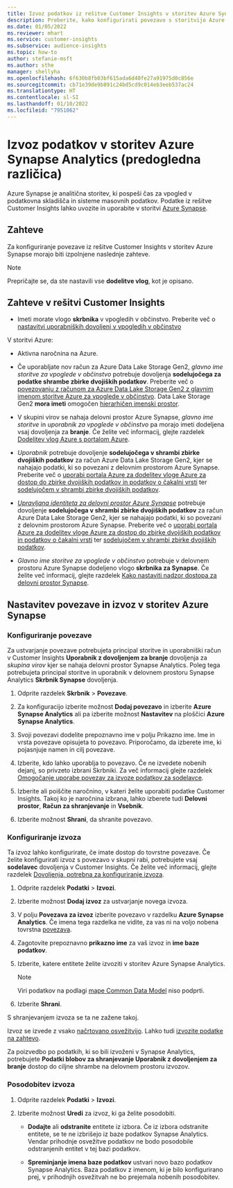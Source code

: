 ```yaml
---
title: Izvoz podatkov iz rešitve Customer Insights v storitev Azure Synapse Analytics
description: Preberite, kako konfigurirati povezavo s storitvijo Azure Synapse Analytics.
ms.date: 01/05/2022
ms.reviewer: mhart
ms.service: customer-insights
ms.subservice: audience-insights
ms.topic: how-to
author: stefanie-msft
ms.author: sthe
manager: shellyha
ms.openlocfilehash: 6f630b8fb03bf615ada6d40fe27a91975d0c856e
ms.sourcegitcommit: cb71e39de9b891c24bd5cd9c014eb3eeb537ac24
ms.translationtype: HT
ms.contentlocale: sl-SI
ms.lasthandoff: 01/10/2022
ms.locfileid: "7951062"
---
```

# <a name="export-data-to-azure-synapse-analytics-preview"></a>Izvoz podatkov v storitev Azure Synapse Analytics (predogledna različica)

Azure Synapse je analitična storitev, ki pospeši čas za vpogled v podatkovna skladišča in sisteme masovnih podatkov. Podatke iz rešitve Customer Insights lahko uvozite in uporabite v storitvi [Azure Synapse](/azure/synapse-analytics/overview-what-is).

## <a name="prerequisites"></a>Zahteve

Za konfiguriranje povezave iz rešitve Customer Insights v storitev Azure Synapse morajo biti izpolnjene naslednje zahteve.

> [!NOTE]
> Prepričajte se, da ste nastavili vse **dodelitve vlog**, kot je opisano.  

## <a name="prerequisites-in-customer-insights"></a>Zahteve v rešitvi Customer Insights

* Imeti morate vlogo **skrbnika** v vpogledih v občinstvo. Preberite več o [nastavitvi uporabniških dovoljenj v vpogledih v občinstvo](permissions.md#assign-roles-and-permissions)

V storitvi Azure: 

- Aktivna naročnina na Azure.

- Če uporabljate nov račun za Azure Data Lake Storage Gen2, *glavno ime storitve za vpoglede v občinstvo* potrebuje dovoljenja **sodelujočega za podatke shrambe zbirke dvojiških podatkov**. Preberite več o [povezovanju z računom za Azure Data Lake Storage Gen2 z glavnim imenom storitve Azure za vpoglede v občinstvo](connect-service-principal.md). Data Lake Storage Gen2 **mora imeti** omogočen [hierarhičen imenski prostor](/azure/storage/blobs/data-lake-storage-namespace).

- V skupini virov se nahaja delovni prostor Azure Synapse, *glavno ime storitve* in *uporabnik za vpoglede v občinstvo* pa morajo imeti dodeljena vsaj dovoljenja za **branje**. Če želite več informacij, glejte razdelek [Dodelitev vlog Azure s portalom Azure](/azure/role-based-access-control/role-assignments-portal).

- *Uporabnik* potrebuje dovoljenje **sodelujočega v shrambi zbirke dvojiških podatkov** za račun Azure Data Lake Storage Gen2, kjer se nahajajo podatki, ki so povezani z delovnim prostorom Azure Synapse. Preberite več o [uporabi portala Azure za dodelitev vloge Azure za dostop do zbirke dvojiških podatkov in podatkov o čakalni vrsti](/azure/storage/common/storage-auth-aad-rbac-portal) ter [sodelujočem v shrambi zbirke dvojiških podatkov](/azure/role-based-access-control/built-in-roles#storage-blob-data-contributor).

- *[Upravljana identiteta za delovni prostor Azure Synapse](/azure/synapse-analytics/security/synapse-workspace-managed-identity)* potrebuje dovoljenje **sodelujočega v shrambi zbirke dvojiških podatkov** za račun Azure Data Lake Storage Gen2, kjer se nahajajo podatki, ki so povezani z delovnim prostorom Azure Synapse. Preberite več o [uporabi portala Azure za dodelitev vloge Azure za dostop do zbirke dvojiških podatkov in podatkov o čakalni vrsti](/azure/storage/common/storage-auth-aad-rbac-portal) ter [sodelujočem v shrambi zbirke dvojiških podatkov](/azure/role-based-access-control/built-in-roles#storage-blob-data-contributor).

- *Glavno ime storitve za vpoglede v občinstvo* potrebuje v delovnem prostoru Azure Synapse dodeljeno vlogo **skrbnika za Synapse**. Če želite več informacij, glejte razdelek [Kako nastaviti nadzor dostopa za delovni prostor Synapse](/azure/synapse-analytics/security/how-to-set-up-access-control).

## <a name="set-up-the-connection-and-export-to-azure-synapse"></a>Nastavitev povezave in izvoz v storitev Azure Synapse

### <a name="configure-a-connection"></a>Konfiguriranje povezave

Za ustvarjanje povezave potrebujeta principal storitve in uporabniški račun v Customer Insights **Uporabnik z dovoljenjem za branje** dovoljenja za *skupina virov* kjer se nahaja delovni prostor Synapse Analytics. Poleg tega potrebujeta principal storitve in uporabnik v delovnem prostoru Synapse Analytics **Skrbnik Synapse** dovoljenja. 

1. Odprite razdelek **Skrbnik** > **Povezave**.

1. Za konfiguracijo izberite možnost **Dodaj povezavo** in izberite **Azure Synapse Analytics** ali pa izberite možnost **Nastavitev** na ploščici **Azure Synapse Analytics**.

1. Svoji povezavi dodelite prepoznavno ime v polju Prikazno ime. Ime in vrsta povezave opisujeta to povezavo. Priporočamo, da izberete ime, ki pojasnjuje namen in cilj povezave.

1. Izberite, kdo lahko uporablja to povezavo. Če ne izvedete nobenih dejanj, so privzeto izbrani Skrbniki. Za več informacij glejte razdelek [Omogočanje uporabe povezav za izvoze podatkov za sodelavce](connections.md#allow-contributors-to-use-a-connection-for-exports).

1. Izberite ali poiščite naročnino, v kateri želite uporabiti podatke Customer Insights. Takoj ko je naročnina izbrana, lahko izberete tudi **Delovni prostor**, **Račun za shranjevanje** in **Vsebnik**.

1. Izberite možnost **Shrani**, da shranite povezavo.

### <a name="configure-an-export"></a>Konfiguriranje izvoza

Ta izvoz lahko konfigurirate, če imate dostop do tovrstne povezave. Če želite konfigurirati izvoz s povezavo v skupni rabi, potrebujete vsaj **sodelavec** dovoljenja v Customer Insights. Če želite več informacij, glejte razdelek [Dovoljenja, potrebna za konfiguriranje izvoza](export-destinations.md#set-up-a-new-export).

1. Odprite razdelek **Podatki** > **Izvozi**.

1. Izberite možnost **Dodaj izvoz** za ustvarjanje novega izvoza.

1. V polju **Povezava za izvoz** izberite povezavo v razdelku **Azure Synapse Analytics**. Če imena tega razdelka ne vidite, za vas ni na voljo nobena tovrstna [povezava](connections.md).

1. Zagotovite prepoznavno **prikazno ime** za vaš izvoz in **ime baze podatkov**.

1. Izberite, katere entitete želite izvoziti v storitev Azure Synapse Analytics.
   > [!NOTE]
   > Viri podatkov na podlagi [mape Common Data Model](connect-common-data-model.md) niso podprti.

2. Izberite **Shrani**.

S shranjevanjem izvoza se ta ne zažene takoj.

Izvoz se izvede z vsako [načrtovano osvežitvijo](system.md#schedule-tab). Lahko tudi [izvozite podatke na zahtevo](export-destinations.md#run-exports-on-demand).

Za poizvedbo po podatkih, ki so bili izvoženi v Synapse Analytics, potrebujete **Podatki blobov za shranjevanje Uporabnik z dovoljenjem za branje** dostop do ciljne shrambe na delovnem prostoru izvozov. 

### <a name="update-an-export"></a>Posodobitev izvoza

1. Odprite razdelek **Podatki** > **Izvozi**.

1. Izberite možnost **Uredi** za izvoz, ki ga želite posodobiti.

   - **Dodajte** ali **odstranite** entitete iz izbora. Če iz izbora odstranite entitete, se te ne izbrišejo iz baze podatkov Synapse Analytics. Vendar prihodnje osvežitve podatkov ne bodo posodobile odstranjenih entitet v tej bazi podatkov.

   - **Spreminjanje imena baze podatkov** ustvari novo bazo podatkov Synapse Analytics. Baza podatkov z imenom, ki je bilo konfigurirano prej, v prihodnjih osvežitvah ne bo prejemala nobenih posodobitev.
